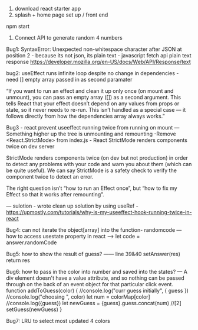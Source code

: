 1. download react starter app
2. splash + home page set up / front end

npm start



1. Connect API to generate random 4 numbers

Bug1: SyntaxError: Unexpected non-whitespace character after JSON at position 2 - because its not json, its plain text - javascript fetch api plain text response
https://developer.mozilla.org/en-US/docs/Web/API/Response/text


bug2: useEffect runs infinite loop despite no change in dependencies - need [] empty array passed in as second paramater

“If you want to run an effect and clean it up only once (on mount and unmount), you can pass an empty array ([]) as a second argument. This tells React that your effect doesn’t depend on any values from props or state, so it never needs to re-run. This isn’t handled as a special case — it follows directly from how the dependencies array always works.”

Bug3 - react prevent useeffect running twice from running on mount — Something higher up the tree is unmounting and remounting -Remove <React.StrictMode> from index.js  - React StrictMode renders components twice on dev server

StrictMode renders components twice (on dev but not production) in order to detect any problems with your code and warn you about them (which can be quite useful). We can say StrictMode is a safety check to verify the component twice to detect an error.

The right question isn’t “how to run an Effect once”, but “how to fix my Effect so that it works after remounting”.

— sulotion - wrote clean up solution by using useRef - https://upmostly.com/tutorials/why-is-my-useeffect-hook-running-twice-in-react


Bug4: can not iterate the object[array] into the function- randomcode — how to access usestate property in react —>         let code = answer.randomCode


Bug5: how to show the result of guess?  ——  line 39&40   setAnswer(res)  return res


Bug6: how to pass in the color into number and saved into the states?  —
A div element doesn't have a value attribute, and so nothing can be passed through on the back of an event object for that particular click event.
 function addToGuess(color) {
        //console.log("curr guess initially", { guess })
        //console.log("choosing ", color)
        let num = colorMap[color]
        //console.log({guess})
        let newGuess = {guess}.guess.concat(num)
         //[2]
        setGuess(newGuess)
    }




Bug7: LRU to select most updated 4 colors
